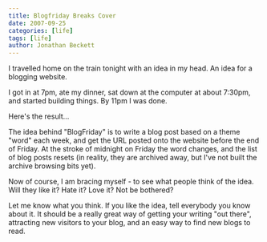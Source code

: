 ```yaml
---
title: Blogfriday Breaks Cover
date: 2007-09-25
categories: [life]
tags: [life]
author: Jonathan Beckett
---
```


I travelled home on the train tonight with an idea in my head. An idea for a blogging website.

I got in at 7pm, ate my dinner, sat down at the computer at about 7:30pm, and started building things. By 11pm I was done.

Here's the result...

The idea behind "BlogFriday" is to write a blog post based on a theme "word" each week, and get the URL posted onto the website before the end of Friday. At the stroke of midnight on Friday the word changes, and the list of blog posts resets (in reality, they are archived away, but I've not built the archive browsing bits yet).

Now of course, I am bracing myself - to see what people think of the idea. Will they like it? Hate it? Love it? Not be bothered?

Let me know what you think. If you like the idea, tell everybody you know about it. It should be a really great way of getting your writing "out there", attracting new visitors to your blog, and an easy way to find new blogs to read.